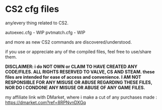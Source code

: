 # CS2 cfg files
any/every thing related to CS2.

autoexec.cfg - WIP
pvtmatch.cfg - WIP 

and more as new CS2 commands are discovered/understood.



if you use or appreciate any of the compiled files, feel free to use/share them.




**DISCLAIMER: i do NOT OWN or CLAIM TO HAVE CREATED ANY CODE/FILES. ALL RIGHTS RESERVED TO VALVE, CS AND STEAM. these files are intended for ease of access and convenience. I AM NOT RESPONSIBLE FOR ANY MISUSE OR ABUSE REGARDING THESE FILES, NOR DO I CONDONE ANY MISUSE OR ABUSE OF ANY GAME FILES.**



my affiliate link with DMarket, where i make a cut of any purchases made : https://dmarket.com?ref=8RPNvnDXGq
